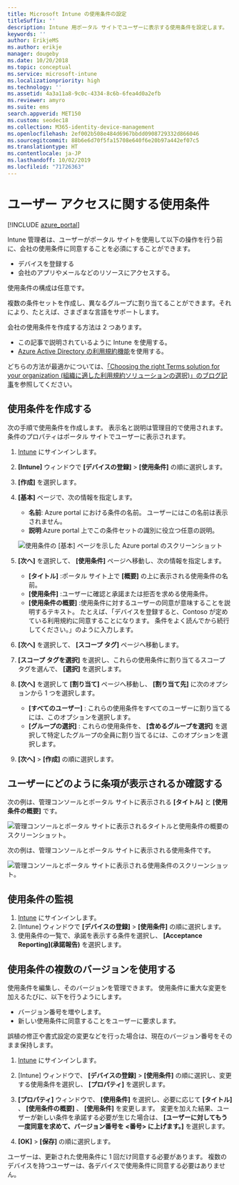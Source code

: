 ```yaml
---
title: Microsoft Intune の使用条件の設定
titleSuffix: ''
description: Intune 用ポータル サイトでユーザーに表示する使用条件を設定します。
keywords: ''
author: ErikjeMS
ms.author: erikje
manager: dougeby
ms.date: 10/20/2018
ms.topic: conceptual
ms.service: microsoft-intune
ms.localizationpriority: high
ms.technology: ''
ms.assetid: 4a3a11a8-9c0c-4334-8c6b-6fea4d0a2efb
ms.reviewer: amyro
ms.suite: ems
search.appverid: MET150
ms.custom: seodec18
ms.collection: M365-identity-device-management
ms.openlocfilehash: 2ef002b508e484d6967bbdd0908729332d866046
ms.sourcegitcommit: 88b6e6d70f5fa15708e640f6e20b97a442ef07c5
ms.translationtype: HT
ms.contentlocale: ja-JP
ms.lasthandoff: 10/02/2019
ms.locfileid: "71726363"
---
```

# <a name="terms-and-conditions-for-user-access"></a>ユーザー アクセスに関する使用条件

[!INCLUDE [azure_portal](../includes/azure_portal.md)]

Intune 管理者は、ユーザーがポータル サイトを使用して以下の操作を行う前に、会社の使用条件に同意することを必須にすることができます。
- デバイスを登録する
- 会社のアプリやメールなどのリソースにアクセスする。

使用条件の構成は任意です。

複数の条件セットを作成し、異なるグループに割り当てることができます。それにより、たとえば、さまざまな言語をサポートします。

会社の使用条件を作成する方法は 2 つあります。
- この記事で説明されているように Intune を使用する。
- [Azure Active Directory の利用規約機能](https://docs.microsoft.com/azure/active-directory/governance/active-directory-tou)を使用する。

どちらの方法が最適かについては、[「Choosing the right Terms solution for your organization (組織に適した利用規約ソリューションの選択)」のブログ記事](https://go.microsoft.com/fwlink/?linkid=2010506&clcid=0x409)を参照してください。 

## <a name="create-terms-and-conditions"></a>使用条件を作成する
次の手順で使用条件を作成します。 表示名と説明は管理目的で使用されます。条件のプロパティはポータル サイトでユーザーに表示されます。

1. [Intune](https://go.microsoft.com/fwlink/?linkid=2090973) にサインインします。
2. **[Intune]** ウィンドウで **[デバイスの登録]**  >  **[使用条件]** の順に選択します。
3. **[作成]** を選択します。
4. **[基本]** ページで、次の情報を指定します。

   - **名前**: Azure portal における条件の名前。 ユーザーにはこの名前は表示されません。
   - **説明**:Azure portal 上でこの条件セットの識別に役立つ任意の説明。

    ![使用条件の [基本] ページを示した Azure portal のスクリーンショット](./media/terms-and-conditions-create/terms-basics-page.png)

5. **[次へ]** を選択して、 **[使用条件]** ページへ移動し、次の情報を指定します。

   - **[タイトル]** :ポータル サイト上で **[概要]** の上に表示される使用条件の名前。
   - **[使用条件]** :ユーザーに確認と承諾または拒否を求める使用条件。
   - **[使用条件の概要]** :使用条件に対するユーザーの同意が意味することを説明するテキスト。 たとえば、「デバイスを登録すると、Contoso が定めている利用規約に同意することになります。 条件をよく読んでから続行してください。」のように入力します。

6. **[次へ]** を選択して、 **[スコープ タグ]** ページへ移動します。

7. **[スコープ タグを選択]** を選択し、これらの使用条件に割り当てるスコープ タグを選んで、 **[選択]** を選択します。 

8. **[次へ]** を選択して **[割り当て]** ページへ移動し、 **[割り当て先]** に次のオプションから 1 つを選択します。
    - **[すべてのユーザー]** : これらの使用条件をすべてのユーザーに割り当てるには、このオプションを選択します。
    - **[グループの選択]** : これらの使用条件を、 **[含めるグループを選択]** を選択して特定したグループの全員に割り当てるには、このオプションを選択します。

9. **[次へ]**  >  **[作成]** の順に選択します。

## <a name="see-how-terms-are-displayed-to-your-users"></a>ユーザーにどのように条項が表示されるか確認する
次の例は、管理コンソールとポータル サイトに表示される **[タイトル]** と **[使用条件の概要]** です。

![管理コンソールとポータル サイトに表示されるタイトルと使用条件の概要のスクリーンショット。](./media/terms-and-conditions-create/terms-summary-terms.png)

次の例は、管理コンソールとポータル サイトに表示される使用条件です。

![管理コンソールとポータル サイトに表示される使用条件のスクリーンショット。](./media/terms-and-conditions-create/terms-properties-terms.png)


## <a name="monitor-terms-and-conditions"></a>使用条件の監視

1. [Intune](https://go.microsoft.com/fwlink/?linkid=2090973) にサインインします。 
1. [Intune] ウィンドウで **[デバイスの登録]**  >  **[使用条件]** の順に選択します。
2. 使用条件の一覧で、承諾を表示する条件を選択し、 **[Acceptance Reporting]\(承諾報告\)** を選択します。

## <a name="work-with-multiple-versions-of-terms-and-conditions"></a>使用条件の複数のバージョンを使用する
使用条件を編集し、そのバージョンを管理できます。 使用条件に重大な変更を加えるたびに、以下を行うようにします。
- バージョン番号を増やします。
- 新しい使用条件に同意することをユーザーに要求します。

誤植の修正や書式設定の変更などを行った場合は、現在のバージョン番号をそのまま保持します。

1. [Intune](https://go.microsoft.com/fwlink/?linkid=2090973) にサインインします。

2. [Intune] ウィンドウで、 **[デバイスの登録]**  >  **[使用条件]** の順に選択し、変更する使用条件を選択し、 **[プロパティ]** を選択します。

4. **[プロパティ]** ウィンドウで、 **[使用条件]** を選択し、必要に応じて **[タイトル]** 、 **[使用条件の概要]** 、 **[使用条件]** を変更します。 変更を加えた結果、ユーザーが新しい条件を承諾する必要が生じた場合は、 **[ユーザーに対してもう一度同意を求めて、バージョン番号を <番号> に上げます。]** を選択します。

4. **[OK]**  >  **[保存]** の順に選択します。

ユーザーは、更新された使用条件に 1 回だけ同意する必要があります。 複数のデバイスを持つユーザーは、各デバイスで使用条件に同意する必要はありません。

